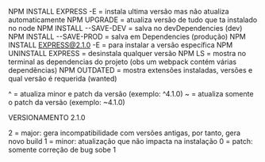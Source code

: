 NPM INSTALL EXPRESS -E = instala ultima versão mas não atualiza automaticamente
NPM UPGRADE = atualiza versão de tudo que ta instalado no node
NPM INSTALL --SAVE-DEV = salva no devDependencies (dev)
NPM INSTALL --SAVE-PROD = salva em Dependencies (produção) 
NPM INSTALL EXPRESS@2.1.0 -E = para instalar a versão específica
NPM UNINSTALL EXPRESS = desinstala qualquer versão
NPM LS = mostra no terminal as dependencias do projeto (obs um webpack contém várias dependências)
NPM OUTDATED = mostra extensões instaladas, versões e qual versão é requerida (wanted)

^ = atualiza minor e patch da versão (exemplo: ^4.1.0)
~ = atualiza somente o patch da versão (exemplo: ~4.1.0)



VERSIONAMENTO
2.1.0

2 = major: gera incompatibilidade com versões antigas, por tanto, gera novo build
1 = minor: atualização que não impacta na instalação
0 = patch: somente correção de bug sobe 1